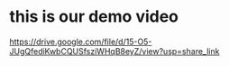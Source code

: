 # this is our demo video

https://drive.google.com/file/d/15-O5-JUgQfediKwbCQUSfsziWHqB8eyZ/view?usp=share_link
